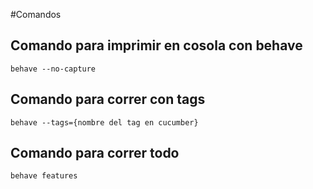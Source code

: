 #Comandos 
## Comando para imprimir en cosola con behave
    behave --no-capture
## Comando para correr con tags
    behave --tags={nombre del tag en cucumber}

## Comando para correr todo
    behave features